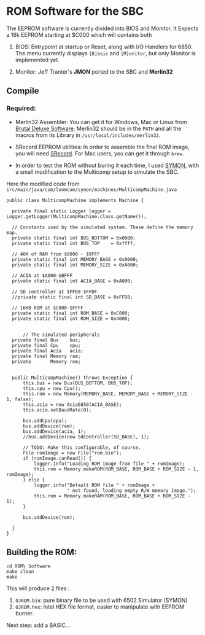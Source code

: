
# ROM Software for the SBC


The EEPROM software is currently divided into BIOS and Monitor.
It Expects a 16k EEPROM starting at $C000 which will contains both

1. BIOS: Entrypoint at startup or Reset, along with I/O Handlers for 6850. The menu currently displays `[B]asic` and `[M]onitor`, but only Monitor is implemented yet.
    
2. Monitor: Jeff Tranter's **JMON** ported to the SBC and **Merlin32**

## Compile 

### Required:
- Merlin32 Assembler: You can get it for Windows, Mac or Linux from [Brutal Deluxe Software](https://www.brutaldeluxe.fr/products/crossdevtools/merlin/index.html). Merlin32 should be in the `PATH` and all the macros from its Library in `/usr/local/includes/merlin32`.
  

- SRecord EEPROM utilities: In order to assemble the final ROM image, you will need [SRecord](http://srecord.sourceforge.net_). For Mac users, you can get it through `brew`. 

- In order to test the ROM without buring it each time, I used [SYMON](https://github.com/sethm/symon), with a small modification to the Multicomp setup to simulate the SBC.

Here the modified code from `src/main/java/com/loomcom/symon/machines/MulticompMachine.java`



    public class MulticompMachine implements Machine {

      private final static Logger logger = Logger.getLogger(MulticompMachine.class.getName());
      
      // Constants used by the simulated system. These define the memory map.
      private static final int BUS_BOTTOM = 0x0000;
      private static final int BUS_TOP    = 0xffff;

      // 40K of RAM from $0000 - $9FFF
      private static final int MEMORY_BASE = 0x0000;
      private static final int MEMORY_SIZE = 0xA000;

      // ACIA at $A000-$BFFF
      private static final int ACIA_BASE = 0xA000;

      // SD controller at $FFD8-$FFDF
      //private static final int SD_BASE = 0xFFD8;

      // 16KB ROM at $C000-$FFFF
      private static final int ROM_BASE = 0xC000;
      private static final int ROM_SIZE = 0x4000;


          // The simulated peripherals
      private final Bus    bus;
      private final Cpu    cpu;
      private final Acia   acia;
      private final Memory ram;
      private       Memory rom;


      public MulticompMachine() throws Exception {
          this.bus = new Bus(BUS_BOTTOM, BUS_TOP);
          this.cpu = new Cpu();
          this.ram = new Memory(MEMORY_BASE, MEMORY_BASE + MEMORY_SIZE - 1, false);
          this.acia = new Acia6850(ACIA_BASE);
          this.acia.setBaudRate(0);

          bus.addCpu(cpu);
          bus.addDevice(ram);
          bus.addDevice(acia, 1);
          //bus.addDevice(new SdController(SD_BASE), 1);
          
          // TODO: Make this configurable, of course.
          File romImage = new File("rom.bin");
          if (romImage.canRead()) {
              logger.info("Loading ROM image from file " + romImage);
              this.rom = Memory.makeROM(ROM_BASE, ROM_BASE + ROM_SIZE - 1, romImage);
          } else {
              logger.info("Default ROM file " + romImage +
                          " not found, loading empty R/W memory image.");
              this.rom = Memory.makeRAM(ROM_BASE, ROM_BASE + ROM_SIZE - 1);
          }

          bus.addDevice(rom);
          
      } 
    }   

## Building the ROM: 
    cd ROM\ Software
    make clean
    make

This will produce 2 files :  
1. `OJROM.bin`: pure binary file to be used with 6502 Simulator (SYMON)
2. `OJROM.hex`: Intel HEX file format, easier to manipulate with EEPROM burner.


Next step: add a BASIC...